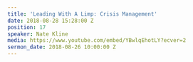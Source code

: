 ```yaml
---
title: 'Leading With A Limp: Crisis Management'
date: 2018-08-28 15:28:00 Z
position: 17
speaker: Nate Kline
media: https://www.youtube.com/embed/YBwlqEhotLY?ecver=2
sermon_date: 2018-08-26 10:00:00 Z
---
```


